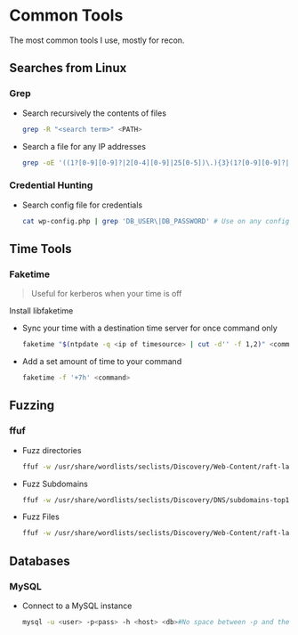 # Common Tools
The most common tools I use, mostly for recon.

## Searches from Linux
### Grep
* Search recursively the contents of files
  ```bash
  grep -R "<search term>" <PATH>
  ```
* Search a file for any IP addresses
  ```bash
  grep -oE '((1?[0-9][0-9]?|2[0-4][0-9]|25[0-5])\.){3}(1?[0-9][0-9]?|2[0-4][0-9]|25[0-5])' FILE
  ```
### Credential Hunting
* Search config file for credentials
  ```bash
  cat wp-config.php | grep 'DB_USER\|DB_PASSWORD' # Use on any config files you find in /var
  ```
## Time Tools
### Faketime
> Useful for kerberos when your time is off  

Install libfaketime
* Sync your time with a destination time server for once command only
  ```bash
  faketime "$(ntpdate -q <ip of timesource> | cut -d'' -f 1,2)" <command>
  ```
* Add a set amount of time to your command
  ```bash
  faketime -f '+7h' <command>
  ```
## Fuzzing
### ffuf
* Fuzz directories
  ```bash
  ffuf -w /usr/share/wordlists/seclists/Discovery/Web-Content/raft-large-directories-lowercase.txt:FUZZ -u http://<Domain or IP>/FUZZ -fs 278
  ```
* Fuzz Subdomains
  ```bash
  ffuf -w /usr/share/wordlists/seclists/Discovery/DNS/subdomains-top1million-110000.txt -u http://<Domain or IP> -H "Host:FUZZ.<Domain or IP" -fw 20
  ```
* Fuzz Files
  ```bash
  ffuf -w /usr/share/wordlists/seclists/Discovery/Web-Content/raft-large-files.txt -u http://<Domain or IP>/FUZZ -e .php,.html,.txt -fs 283
  ```
## Databases
### MySQL
* Connect to a MySQL instance
  ```bash
  mysql -u <user> -p<pass> -h <host> <db>#No space between -p and the password (ex: -pPassword)
  ```
